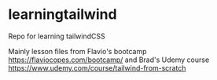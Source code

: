 # learningtailwind
Repo for learning tailwindCSS

Mainly lesson files from Flavio's bootcamp https://flaviocopes.com/bootcamp/ and Brad's Udemy course https://www.udemy.com/course/tailwind-from-scratch

